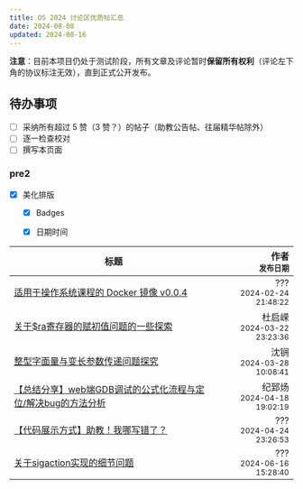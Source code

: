 ```yaml
---
title: OS 2024 讨论区优质帖汇总
date: 2024-08-08
updated: 2024-08-16
---
```

<style>
th:nth-child(2),
td:nth-child(2) {
    text-align: right;
}
</style>

**注意**：目前本项目仍处于测试阶段，所有文章及评论暂时**保留所有权利**（评论左下角的协议标注无效），直到正式公开发布。

## 待办事项
 -  [ ] 采纳所有超过 5 赞（3 赞？）的帖子（助教公告帖、往届精华帖除外）
 -  [ ] 逐一检查校对
 -  [ ] 撰写本页面

### pre2
 -  [x] 美化排版
     -  [x] Badges
     -  [x] 日期时间


| 标题 | 作者<br><small>发布日期</small> |
|-|-|
| [适用于操作系统课程的 Docker 镜像 v0.0.4](61) | ???<br><small>2024-02-24 21:48:22</small> |
| [关于$ra寄存器的赋初值问题的一些探索](107) | 杜启嵘<br><small>2024-03-22 23:23:36</small> |
| [整型字面量与变长参数传递问题探究](118) | 沈锎<br><small>2024-03-28 10:08:41</small> |
| [【总结分享】web端GDB调试的公式化流程与定位/解决bug的方法分析](150) | 纪郅炀<br><small>2024-04-18 19:02:19</small> |
| [【代码展示方式】助教！我哪写错了？](166) | ???<br><small>2024-04-24 23:26:53</small> |
| [关于sigaction实现的细节问题](314) | ???<br><small>2024-06-16 15:28:40</small> |

